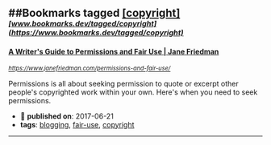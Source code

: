 ##Bookmarks tagged [[copyright]](https://www.bookmarks.dev?q=[copyright])
_<sup><sup>[www.bookmarks.dev/tagged/copyright](https://www.bookmarks.dev/tagged/copyright)</sup></sup>_
---
#### [A Writer's Guide to Permissions and Fair Use | Jane Friedman](https://www.janefriedman.com/permissions-and-fair-use/)
_<sup>https://www.janefriedman.com/permissions-and-fair-use/</sup>_

Permissions is all about seeking permission to quote or excerpt other people's copyrighted work within your own. Here's when you need to seek permissions.
* :calendar: **published on**: 2017-06-21
* **tags**: [blogging](../tagged/blogging.md), [fair-use](../tagged/fair-use.md), [copyright](../tagged/copyright.md)
---
